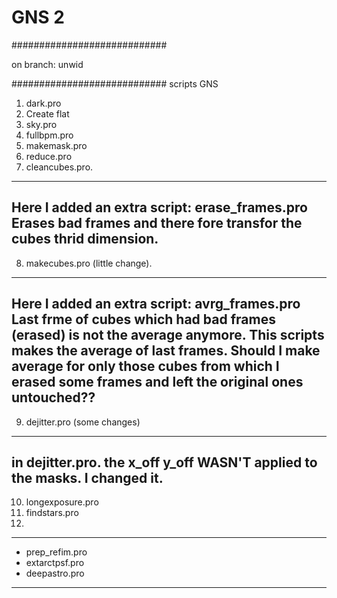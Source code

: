 # GNS 2
############################

on branch: unwid

############################
scripts GNS
1. dark.pro
2. Create flat
3. sky.pro
4. fullbpm.pro
5. makemask.pro
6. reduce.pro
7. cleancubes.pro.
----------------------------------
Here I added an extra script: erase_frames.pro
Erases bad frames and there fore transfor the cubes thrid dimension.
----------------------------------
8. makecubes.pro (little change).
----------------------------------
Here I added an extra script: avrg_frames.pro 
Last frme of cubes which had bad frames (erased) is not the average anymore. This scripts makes the average of last frames. 
Should I make average for only those cubes from  which I erased some frames and left the original ones untouched??
----------------------------------
9. dejitter.pro (some changes)
---
in dejitter.pro. the x_off y_off WASN'T applied to the masks. I changed it.
---
10. longexposure.pro
11. findstars.pro
12.
---
* prep_refim.pro
* extarctpsf.pro
* deepastro.pro
---



